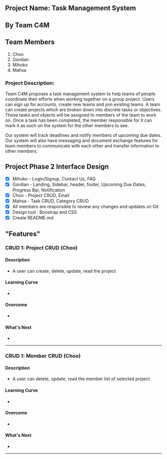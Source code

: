 
## Project Name: Task Management System
##  By Team C4M 
## Team Members
1. Choo 
2. Gordian
3. Mihoko
4. Mahsa

### Project Description: 
 
Team C4M proposes a task management system to help teams of people coordinate their efforts when working together on a group project. Users can sign up for accounts, create new teams and join existing teams. A team can create projects which are broken down into discrete tasks or objectives. These tasks and objects will be assigned to members of the team to work on. Once a task has been completed, the member responsible for it can mark it as such on the system for the other members to see.
 
Our system will track deadlines and notify members of upcoming due dates. Our system will also have messaging and document exchange features for team members to communicate with each other and transfer information to other members.


## Project Phase 2 Interface Design 

- [x] Mihoko - Login/Signup, Contact Us, FAQ
- [x] Gordian - Landing, Sidebar, header, footer, Upcoming Due Dates, Progress Bar, Notification
- [x] Choo - Project CRUD, Email
- [x] Mahsa - Task CRUD, Category CRUD
- [x] All members are responsible to review any changes and updates on Git
- [x] Design tool : Boostrap and CSS
- [x] Create README.md

## "Features"

### CRUD 1: Project CRUD (Choo)

#### Description
- A user can create, delete, update, read the project

#### Learning Curve
-

#### Overcome
-

#### What's Next
- 

---
### CRUD 1: Member CRUD (Choo)

#### Description
- A user can delete, update, read the member list of selected project

#### Learning Curve
-

#### Overcome
-

#### What's Next
- 

---

